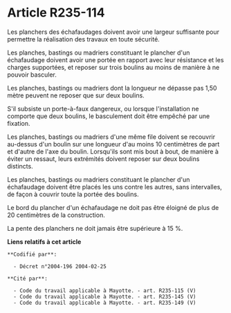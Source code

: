 # Article R235-114

Les planchers des échafaudages doivent avoir une largeur suffisante pour permettre la réalisation des travaux en toute
sécurité.

Les planches, bastings ou madriers constituant le plancher d'un échafaudage doivent avoir une portée en rapport avec leur
résistance et les charges supportées, et reposer sur trois boulins au moins de manière à ne pouvoir basculer.

Les planches, bastings ou madriers dont la longueur ne dépasse pas 1,50 mètre peuvent ne reposer que sur deux boulins.

S'il subsiste un porte-à-faux dangereux, ou lorsque l'installation ne comporte que deux boulins, le basculement doit être
empêché par une fixation.

Les planches, bastings ou madriers d'une même file doivent se recouvrir au-dessus d'un boulin sur une longueur d'au moins 10
centimètres de part et d'autre de l'axe du boulin. Lorsqu'ils sont mis bout à bout, de manière à éviter un ressaut, leurs
extrémités doivent reposer sur deux boulins distincts.

Les planches, bastings ou madriers constituant le plancher d'un échafaudage doivent être placés les uns contre les autres,
sans intervalles, de façon à couvrir toute la portée des boulins.

Le bord du plancher d'un échafaudage ne doit pas être éloigné de plus de 20 centimètres de la construction.

La pente des planchers ne doit jamais être supérieure à 15 %.

**Liens relatifs à cet article**

	**Codifié par**:

	  - Décret n°2004-196 2004-02-25

	**Cité par**:

	  - Code du travail applicable à Mayotte. - art. R235-115 (V)
	  - Code du travail applicable à Mayotte. - art. R235-145 (V)
	  - Code du travail applicable à Mayotte. - art. R235-149 (V)
